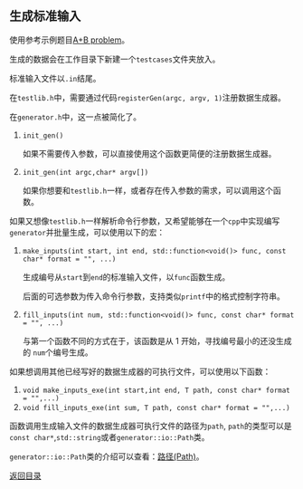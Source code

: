 ## 生成标准输入

使用参考示例题目[A+B problem](../../../examples/problemsA+B/generator.cpp)。

生成的数据会在工作目录下新建一个`testcases`文件夹放入。

标准输入文件以`.in`结尾。

在`testlib.h`中，需要通过代码`registerGen(argc, argv, 1)`注册数据生成器。

在`generator.h`中，这一点被简化了。

1. `init_gen()`

    如果不需要传入参数，可以直接使用这个函数更简便的注册数据生成器。

2. `init_gen(int argc,char* argv[])`

   如果你想要和`testlib.h`一样，或者存在传入参数的需求，可以调用这个函数。

如果又想像`testlib.h`一样解析命令行参数，又希望能够在一个`cpp`中实现编写`generator`并批量生成，可以使用以下的宏：

1. `make_inputs(int start, int end, std::function<void()> func, const char* format = "", ...)`

   生成编号从`start`到`end`的标准输入文件，以`func`函数生成。

   后面的可选参数为传入命令行参数，支持类似`printf`中的格式控制字符串。

   

2. `fill_inputs(int num, std::function<void()> func, const char* format = "", ...)`

   与第一个函数不同的方式在于，该函数是从 $1$ 开始，寻找编号最小的还没生成的 `num`个编号生成。

如果想调用其他已经写好的数据生成器的可执行文件，可以使用以下函数：

1. `void make_inputs_exe(int start,int end, T path, const char* format = "",...)`
2. `void fill_inputs_exe(int sum, T path, const char* format = "",...)`



函数调用生成输入文件的数据生成器可执行文件的路径为`path`, `path`的类型可以是`const char*`,`std::string`或者`generator::io::Path`类。

`generator::io::Path`类的介绍可以查看：[路径(Path)](./path.md)。



[返回目录](../../home.md)